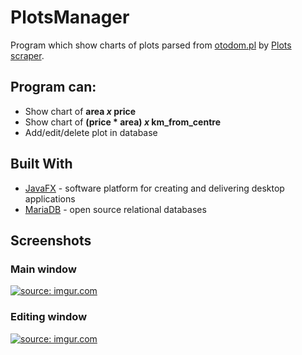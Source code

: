# PlotsManager

Program which show charts of plots parsed from [otodom.pl](https://www.otodom.pl/) by [Plots scraper](https://github.com/Dimonium-239/Scraper).

## Program can:
- Show chart of **area *x* price**
- Show chart of **(price * area) *x* km_from_centre**
- Add/edit/delete plot in database

## Built With
* [JavaFX](https://openjfx.io/) - software platform for creating and delivering desktop applications
* [MariaDB](https://mariadb.org/) - open source relational databases

## Screenshots 
### Main window 
<a href="https://imgur.com/2C3K5tp"><img src="https://i.imgur.com/2C3K5tp.png" title="source: imgur.com" /></a>
### Editing window
<a href="https://imgur.com/UidrzJQ"><img src="https://i.imgur.com/UidrzJQ.png" title="source: imgur.com" /></a>   
